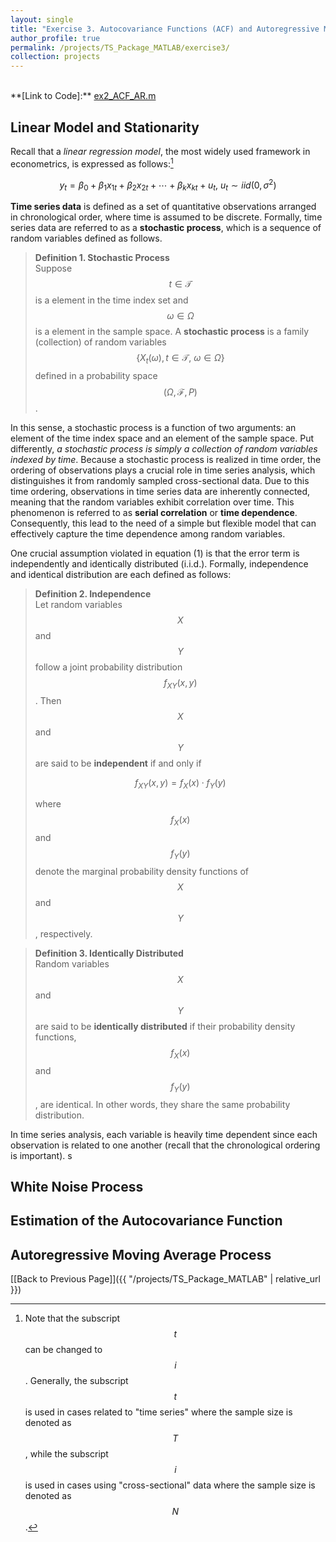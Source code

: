 ```yaml
---
layout: single
title: "Exercise 3. Autocovariance Functions (ACF) and Autoregressive Moving Average (ARMA) Models"
author_profile: true
permalink: /projects/TS_Package_MATLAB/exercise3/
collection: projects
---
```

<br>
**[Link to Code]:** <a href="https://github.com/hjchu95/Time_Series_Package/blob/main/Exercises/ex1_1_PlotData_US.m" target="_blank">ex2_ACF_AR.m</a>

## Linear Model and Stationarity
Recall that a *linear regression model*, the most widely used framework in econometrics, is expressed as follows:[^1]

$$\begin{equation}\label{eq1}
    y_{t} = \beta_{0} + \beta_{1}x_{1t} + \beta_{2}x_{2t} + \cdots + \beta_{k}x_{kt} + u_{t}\text{, }u_{t}\sim iid(0,\sigma^{2}) \tag{1}
\end{equation}$$

**Time series data** is defined as a set of quantitative observations arranged in chronological order, where time is assumed to be discrete. Formally, time series data are referred to as a **stochastic process**, which is a sequence of random variables defined as follows.

> **Definition 1. Stochastic Process**  
> Suppose $$t\in \mathcal{T}$$ is a element in the time index set and $$\omega\in\Omega$$ is a element in the sample space. A **stochastic process** is a family (collection) of random variables $$\{X_{t}(\omega),t\in\mathcal{T}\text{, }\omega\in\Omega\}$$ defined in a probability space $$(\Omega,\mathcal{F},P)$$.

In this sense, a stochastic process is a function of two arguments: an element of the time index space and an element of the sample space. Put differently, *a stochastic process is simply a collection of random variables indexed by time*. Because a stochastic process is realized in time order, the ordering of observations plays a crucial role in time series analysis, which distinguishes it from randomly sampled cross-sectional data. Due to this time ordering, observations in time series data are inherently connected, meaning that the random variables exhibit correlation over time. This phenomenon is referred to as **serial correlation** or **time dependence**. Consequently, this lead to the need of a simple but flexible model that can effectively capture the time dependence among random variables.

One crucial assumption violated in equation (1) is that the error term is independently and identically distributed (i.i.d.). Formally, independence and identical distribution are each defined as follows:

> **Definition 2. Independence**  
> Let random variables $$X$$ and $$Y$$ follow a joint probability distribution $$f_{XY}(x,y)$$. Then $$X$$ and $$Y$$ are said to be **independent** if and only if
>
>$$\begin{equation}
    f_{XY}(x,y) = f_{X}(x)\cdot f_{Y}(y)
\end{equation}$$
>
>where $$f_{X}(x)$$ and $$f_{Y}(y)$$ denote the marginal probability density functions of $$X$$ and $$Y$$, respectively.

> **Definition 3. Identically Distributed**  
> Random variables $$X$$ and $$Y$$ are said to be **identically distributed** if their probability density functions, $$f_{X}(x)$$ and $$f_{Y}(y)$$, are identical. In other words, they share the same probability distribution.

In time series analysis, each variable is heavily time dependent since each observation is related to one another (recall that the chronological ordering is important). s


## White Noise Process

## Estimation of the Autocovariance Function

## Autoregressive Moving Average Process

[^1]: Note that the subscript $$t$$ can be changed to $$i$$. Generally, the subscript $$t$$ is used in cases related to "time series" where the sample size is denoted as $$T$$, while the subscript $$i$$ is used in cases using "cross-sectional" data where the sample size is denoted as $$N$$.

[[Back to Previous Page]]({{ "/projects/TS_Package_MATLAB" | relative_url }})
